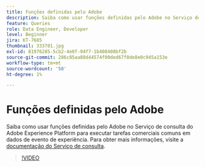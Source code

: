 ```yaml
---
title: Funções definidas pelo Adobe
description: Saiba como usar funções definidas pelo Adobe no Serviço de consulta do Adobe Experience Platform para executar tarefas comerciais comuns em dados de evento de experiência.
feature: Queries
role: Data Engineer, Developer
level: Beginner
jira: KT-7685
thumbnail: 333701.jpg
exl-id: 81976285-5cb2-4e0f-94f7-1b408408bf2b
source-git-commit: 286c85aa88d44574f00ded67f0de8e0c945a153e
workflow-type: tm+mt
source-wordcount: '58'
ht-degree: 1%

---
```


# Funções definidas pelo Adobe

Saiba como usar funções definidas pelo Adobe no Serviço de consulta do Adobe Experience Platform para executar tarefas comerciais comuns em dados de evento de experiência. Para obter mais informações, visite a [documentação do Serviço de consulta](https://experienceleague.adobe.com/docs/experience-platform/query/home.html?lang=pt-BR).

>[!VIDEO](https://video.tv.adobe.com/v/333701?learn=on&enablevpops)
